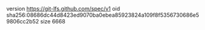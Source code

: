 version https://git-lfs.github.com/spec/v1
oid sha256:08686dc44d8423ed9070ba0ebea85923824a109f8f5356730686e59806cc2b52
size 6668
